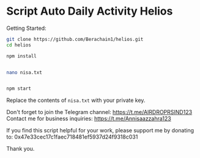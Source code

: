 # Script Auto Daily Activity Helios

Getting Started:

```bash
git clone https://github.com/Berachain1/helios.git
cd helios
```

```bash
npm install


nano nisa.txt


npm start
```

Replace the contents of `nisa.txt` with your private key.

Don't forget to join the Telegram channel: https://t.me/AIRDROPRSIND123  
Contact me for business inquiries: https://t.me/Annisaazzahra123  

If you find this script helpful for your work, please support me by donating to: 0x47e33cec17c1faec718481ef5937d24f9318c031  

Thank you.

